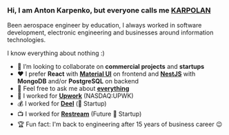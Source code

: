 ### Hi, I am Anton Karpenko, but everyone calls me [KARPOLAN](https://karpolan.com)

Been aerospace engineer by education, I always worked in software development, electronic engineering and businesses around information technologies.

I know everything about nothing :)

- :mag_right: I’m looking to collaborate on **commercial projects** and **startups**
- :heart: I prefer **React** with **[Material UI](https://mui.com/)** on frontend and **[NestJS](https://nestjs.com/)** with **MongoDB** and/or **PostgreSQL** on backend 
- 💬 Feel free to ask me about **[everything](https://www.patreon.com/karpolan)**
- :green_book: I worked for **[Upwork](https://www.upwork.com/freelancers/~0105ffc44daf0cea49)** (NASDAQ:UPWK)
- :moneybag: I worked for **[Deel](https://bit.ly/deel-karpolan)** (:unicorn: Startup)
- :tv: I worked for **[Restream](https://bit.ly/restream-karpolan)** (Future :unicorn: Startup)
- :trophy: Fun fact: I'm back to engineering after 15 years of business career :wink:
